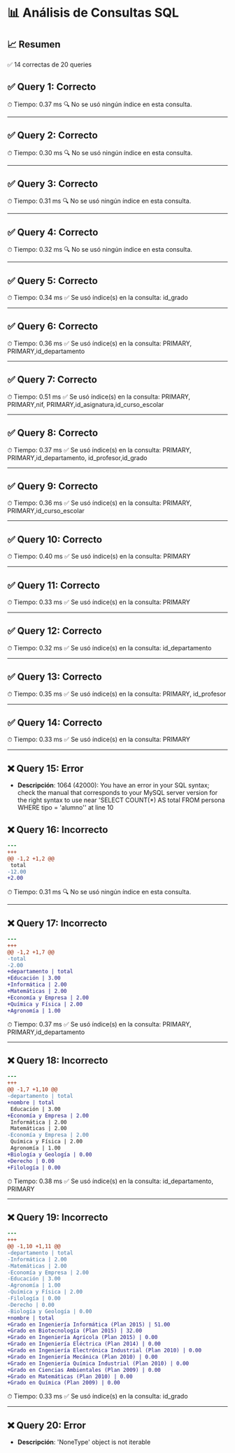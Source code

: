 # 📊 Análisis de Consultas SQL


## 📈 Resumen
✅ 14 correctas de 20 queries

## ✅ Query 1: Correcto

⏱ Tiempo: 0.37 ms
🔍 No se usó ningún índice en esta consulta.

---

## ✅ Query 2: Correcto

⏱ Tiempo: 0.30 ms
🔍 No se usó ningún índice en esta consulta.

---

## ✅ Query 3: Correcto

⏱ Tiempo: 0.31 ms
🔍 No se usó ningún índice en esta consulta.

---

## ✅ Query 4: Correcto

⏱ Tiempo: 0.32 ms
🔍 No se usó ningún índice en esta consulta.

---

## ✅ Query 5: Correcto

⏱ Tiempo: 0.34 ms
✅ Se usó índice(s) en la consulta: id_grado

---

## ✅ Query 6: Correcto

⏱ Tiempo: 0.36 ms
✅ Se usó índice(s) en la consulta: PRIMARY, PRIMARY,id_departamento

---

## ✅ Query 7: Correcto

⏱ Tiempo: 0.51 ms
✅ Se usó índice(s) en la consulta: PRIMARY, PRIMARY,nif, PRIMARY,id_asignatura,id_curso_escolar

---

## ✅ Query 8: Correcto

⏱ Tiempo: 0.37 ms
✅ Se usó índice(s) en la consulta: PRIMARY, PRIMARY,id_departamento, id_profesor,id_grado

---

## ✅ Query 9: Correcto

⏱ Tiempo: 0.36 ms
✅ Se usó índice(s) en la consulta: PRIMARY, PRIMARY,id_curso_escolar

---

## ✅ Query 10: Correcto

⏱ Tiempo: 0.40 ms
✅ Se usó índice(s) en la consulta: PRIMARY

---

## ✅ Query 11: Correcto

⏱ Tiempo: 0.33 ms
✅ Se usó índice(s) en la consulta: PRIMARY

---

## ✅ Query 12: Correcto

⏱ Tiempo: 0.32 ms
✅ Se usó índice(s) en la consulta: id_departamento

---

## ✅ Query 13: Correcto

⏱ Tiempo: 0.35 ms
✅ Se usó índice(s) en la consulta: PRIMARY, id_profesor

---

## ✅ Query 14: Correcto

⏱ Tiempo: 0.33 ms
✅ Se usó índice(s) en la consulta: PRIMARY

---

## ❌ Query 15: Error
- **Descripción**: 1064 (42000): You have an error in your SQL syntax; check the manual that corresponds to your MySQL server version for the right syntax to use near 'SELECT COUNT(*) AS total
FROM persona
WHERE tipo = 'alumno'' at line 10


## ❌ Query 16: Incorrecto
```diff
--- 
+++ 
@@ -1,2 +1,2 @@
 total
-12.00
+2.00
```

⏱ Tiempo: 0.31 ms
🔍 No se usó ningún índice en esta consulta.

---

## ❌ Query 17: Incorrecto
```diff
--- 
+++ 
@@ -1,2 +1,7 @@
-total
-2.00
+departamento | total
+Educación | 3.00
+Informática | 2.00
+Matemáticas | 2.00
+Economía y Empresa | 2.00
+Química y Física | 2.00
+Agronomía | 1.00
```

⏱ Tiempo: 0.37 ms
✅ Se usó índice(s) en la consulta: PRIMARY, PRIMARY,id_departamento

---

## ❌ Query 18: Incorrecto
```diff
--- 
+++ 
@@ -1,7 +1,10 @@
-departamento | total
+nombre | total
 Educación | 3.00
+Economía y Empresa | 2.00
 Informática | 2.00
 Matemáticas | 2.00
-Economía y Empresa | 2.00
 Química y Física | 2.00
 Agronomía | 1.00
+Biología y Geología | 0.00
+Derecho | 0.00
+Filología | 0.00
```

⏱ Tiempo: 0.38 ms
✅ Se usó índice(s) en la consulta: id_departamento, PRIMARY

---

## ❌ Query 19: Incorrecto
```diff
--- 
+++ 
@@ -1,10 +1,11 @@
-departamento | total
-Informática | 2.00
-Matemáticas | 2.00
-Economía y Empresa | 2.00
-Educación | 3.00
-Agronomía | 1.00
-Química y Física | 2.00
-Filología | 0.00
-Derecho | 0.00
-Biología y Geología | 0.00
+nombre | total
+Grado en Ingeniería Informática (Plan 2015) | 51.00
+Grado en Biotecnología (Plan 2015) | 32.00
+Grado en Ingeniería Agrícola (Plan 2015) | 0.00
+Grado en Ingeniería Eléctrica (Plan 2014) | 0.00
+Grado en Ingeniería Electrónica Industrial (Plan 2010) | 0.00
+Grado en Ingeniería Mecánica (Plan 2010) | 0.00
+Grado en Ingeniería Química Industrial (Plan 2010) | 0.00
+Grado en Ciencias Ambientales (Plan 2009) | 0.00
+Grado en Matemáticas (Plan 2010) | 0.00
+Grado en Química (Plan 2009) | 0.00
```

⏱ Tiempo: 0.33 ms
✅ Se usó índice(s) en la consulta: id_grado

---

## ❌ Query 20: Error
- **Descripción**: 'NoneType' object is not iterable

